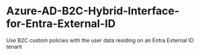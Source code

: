 # Azure-AD-B2C-Hybrid-Interface-for-Entra-External-ID
Use B2C custom policies with the user data residing on an Entra External ID tenant
